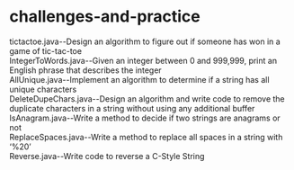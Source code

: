 # challenges-and-practice
tictactoe.java--Design an algorithm to figure out if someone has won in a game of tic-tac-toe
<br>
IntegerToWords.java--Given an integer between 0 and 999,999, print an English phrase that describes the integer
<br>
AllUnique.java--Implement an algorithm to determine if a string has all unique characters
<br>
DeleteDupeChars.java--Design an algorithm and write code to remove the duplicate characters in a string
without using any additional buffer
<br>
IsAnagram.java--Write a method to decide if two strings are anagrams or not
<br>
ReplaceSpaces.java--Write a method to replace all spaces in a string with ‘%20’
<br>
Reverse.java--Write code to reverse a C-Style String
